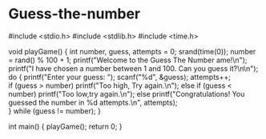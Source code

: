 # Guess-the-number
#include <stdio.h>
#include <stdlib.h>
#include <time.h>

void playGame() {
    int number, guess, attempts = 0;
    srand(time(0));
    number = rand() % 100 + 1;
    printf("Welcome to the Guess The Number ame!\n");
    printf("I have chosen a number between 1 and 100. Can you guess it?\n\n");    
    do {
        printf("Enter your guess: ");
        scanf("%d", &guess);
        attempts++;      
        if (guess > number)
            printf("Too high, Try again.\n");
        else if (guess < number)
            printf("Too low,try again.\n");
        else
            printf("Congratulations! You guessed the number in %d attempts.\n", attempts);   
    } while (guess != number);
}

int main() {
    playGame();
    return 0;
}
